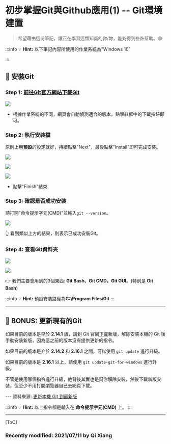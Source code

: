 # 初步掌握Git與Github應用(1) -- Git環境建置

> 希望藉由這份筆記，讓正在學習這類知識的你/妳，能夠得到些許幫助。:smile: 

:::info
:bulb: **Hint:** 以下筆記內容所使用的作業系統為"Windows 10"

:::

## :memo: 安裝Git

### Step 1: [前往Git官方網站下載Git](https://git-scm.com/)

![](https://i.imgur.com/9xK19iI.png)

* 根據作業系統的不同，網頁會自動偵測適合的版本，點擊紅框中的下載按鈕即可。

### Step 2: 執行安裝檔

原則上用**預設**的設定就好，持續點擊"Next"，最後點擊"Install"即可完成安裝。

![](https://i.imgur.com/a1Enqzn.png)

![](https://i.imgur.com/WcchtR4.png)

![](https://i.imgur.com/dnbOcLF.png)


* 點擊"Finish"結束

### Step 3: 確認是否成功安裝

請打開"命令提示字元(CMD)"並輸入`git --version`。

![](https://i.imgur.com/LDZd2WT.png)

:point_up_2: 看到類似上方的結果，則表示已成功安裝Git。

### Step 4: 查看Git資料夾

![](https://i.imgur.com/ahalZef.png)

![](https://i.imgur.com/rxTPrZy.png)

:point_right: 我們主要會用到的3個東西: **Git Bash、Git CMD、Git GUI**。(特別是 **Git Bash**)

:::info
:bulb: **Hint:** 預設安裝路徑為**C:\Program Files\Git**
:::

---

## :rocket: BONUS: 更新現有的Git

如果目前的版本是早於 **2.14.1** 版，請到 Git 官網[下載](https://git-scm.com/)新版，解除安裝本機的 Git 後手動安裝新版，因為這之前的版本沒有提供更新的指令。

如果目前的版本是介於 **2.14.2** 和 **2.16.1** 之間，可以使用 `git update` 進行升級。

如果目前的版本是 **2.16.1** 以上，請使用 `git update-git-for-windows` 進行升級。

不管是使用哪個指令進行升級，他背後其實也是幫你解除安裝，然後下載新版安裝，但至少不用打開瀏覽器自己去網頁下載。

--- 資料來源: [更新本機 Git 到最新版](https://blog.poychang.net/git-update-to-latest-version/)

:::info
:bulb: **Hint:** 以上指令都是輸入在 **命令提示字元(CMD)** 上。
:::

---

[ToC]

### Recently modified: 2021/07/11 by Qi Xiang

